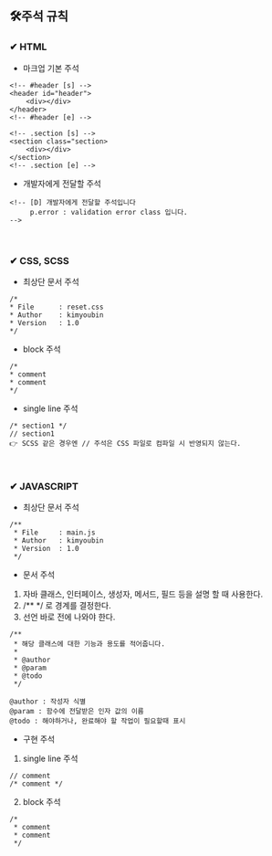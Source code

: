 ## 🛠주석 규칙

### ✔ HTML

- 마크업 기본 주석 
```
<!-- #header [s] -->
<header id="header">
    <div></div>
</header>
<!-- #header [e] -->

<!-- .section [s] -->
<section class="section>
    <div></div>
</section>
<!-- .section [e] -->
```

- 개발자에게 전달할 주석
```
<!-- [D] 개발자에게 전달할 주석입니다 
     p.error : validation error class 입니다.
-->
```

&nbsp;

### ✔ CSS, SCSS

- 최상단 문서 주석 
```
/*
* File		: reset.css
* Author    : kimyoubin
* Version	: 1.0
*/
```

- block 주석
```
/* 
* comment
* comment
*/
```

- single line 주석
```
/* section1 */
// section1 
👉 SCSS 같은 경우엔 // 주석은 CSS 파일로 컴파일 시 반영되지 않는다.
```

&nbsp;

### ✔ JAVASCRIPT

- 최상단 문서 주석
```
/** 
 * File		: main.js
 * Author	: kimyoubin
 * Version	: 1.0
 */
 ```

- 문서 주석
1. 자바 클래스, 인터페이스, 생성자, 메서드, 필드 등을 설명 할 때 사용한다.
2. /** */ 로 경계를 결정한다.
3. 선언 바로 전에 나와야 한다.
```
/**
 * 해당 클래스에 대한 기능과 용도를 적어줍니다.
 * 
 * @author
 * @param
 * @todo
 */

@author : 작성자 식별
@param : 함수에 전달받은 인자 값의 이름
@todo : 해야하거나, 완료해야 할 작업이 필요할때 표시
```

- 구현 주석
1. single line 주석
```
// comment
/* comment */
```

2. block 주석
```
/* 
 * comment
 * comment
 */
```

